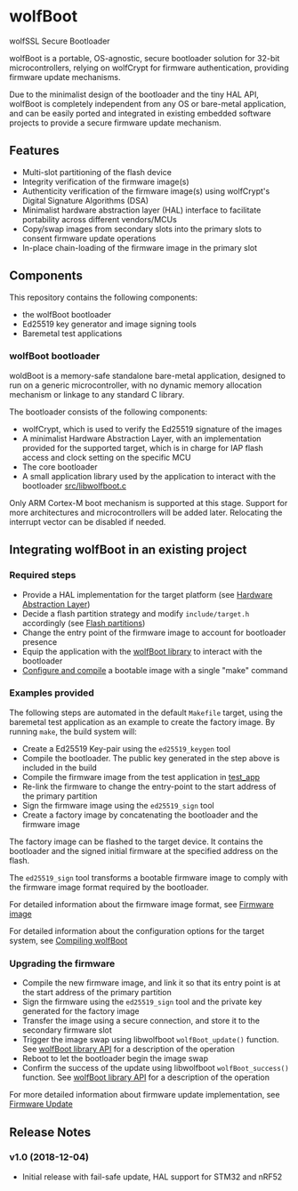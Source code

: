 # wolfBoot
wolfSSL Secure Bootloader

wolfBoot is a portable, OS-agnostic, secure bootloader solution for 32-bit microcontrollers, 
relying on wolfCrypt for firmware authentication, providing firmware update mechanisms.

Due to the minimalist design of the bootloader and the tiny HAL API, wolfBoot is completely independent
from any OS or bare-metal application, and can be easily ported and integrated in existing embedded software
projects to provide a secure firmware update mechanism.


## Features
   - Multi-slot partitioning of the flash device
   - Integrity verification of the firmware image(s)
   - Authenticity verification of the firmware image(s) using wolfCrypt's Digital Signature Algorithms (DSA)
   - Minimalist hardware abstraction layer (HAL) interface to facilitate portability across different vendors/MCUs
   - Copy/swap images from secondary slots into the primary slots to consent firmware update operations
   - In-place chain-loading of the firmware image in the primary slot

## Components

This repository contains the following components:
   - the wolfBoot bootloader
   - Ed25519 key generator and image signing tools
   - Baremetal test applications 

### wolfBoot bootloader

woldBoot is a memory-safe standalone bare-metal application, designed to run on a generic microcontroller,
with no dynamic memory allocation mechanism or linkage to any standard C library.

The bootloader consists of the following components:
   - wolfCrypt, which is used to verify the Ed25519 signature of the images
   - A minimalist Hardware Abstraction Layer, with an implementation provided for the supported target, which is in charge for IAP flash access and clock setting on the specific MCU
   - The core bootloader 
   - A small application library used by the application to interact with the bootloader [src/libwolfboot.c](src/libwolfboot.c)

Only ARM Cortex-M boot mechanism is supported at this stage. Support for more architectures and
microcontrollers will be added later. Relocating the interrupt vector can be disabled if needed.

## Integrating wolfBoot in an existing project

### Required steps

   - Provide a HAL implementation for the target platform (see [Hardware Abstraction Layer](docs/HAL.md))
   - Decide a flash partition strategy and modify `include/target.h` accordingly (see [Flash partitions](docs/flash_partitions.md))
   - Change the entry point of the firmware image to account for bootloader presence
   - Equip the application with the [wolfBoot library](docs/API.md) to interact with the bootloader
   - [Configure and compile](docs/compile.md) a bootable image with a single "make" command

### Examples provided

The following steps are automated in the default `Makefile` target, using the baremetal test
application as an example to create the factory image. By running `make`, the build system will:

   - Create a Ed25519 Key-pair using the `ed25519_keygen` tool
   - Compile the bootloader. The public key generated in the step above is included in the build
   - Compile the firmware image from the test application in [test\_app](test-app/)
   - Re-link the firmware to change the entry-point to the start address of the primary partition
   - Sign the firmware image using the `ed25519_sign` tool
   - Create a factory image by concatenating the bootloader and the firmware image

The factory image can be flashed to the target device. It contains the bootloader and the signed initial
firmware at the specified address on the flash.

The `ed25519_sign` tool transforms a bootable firmware image to comply with the firmware image format required by the bootloader.

For detailed information about the firmware image format, see [Firmware image](docs/firmware_image.md)

For detailed information about the configuration options for the target system, see [Compiling wolfBoot](docs/compile.md)

### Upgrading the firmware

   - Compile the new firmware image, and link it so that its entry point is at the start address of the primary partition
   - Sign the firmware using the `ed25519_sign` tool and the private key generated for the factory image
   - Transfer the image using a secure connection, and store it to the secondary firmware slot
   - Trigger the image swap using libwolfboot `wolfBoot_update()` function. See [wolfBoot library API](docs/API.md) for a description of the operation
   - Reboot to let the bootloader begin the image swap
   - Confirm the success of the update using libwolfboot `wolfBoot_success()` function. See [wolfBoot library API](docs/API.md) for a description of the operation

For more detailed information about firmware update implementation, see [Firmware Update](docs/firmware_update.md)

## Release Notes

### v1.0 (2018-12-04)
 * Initial release with fail-safe update, HAL support for STM32 and nRF52 
